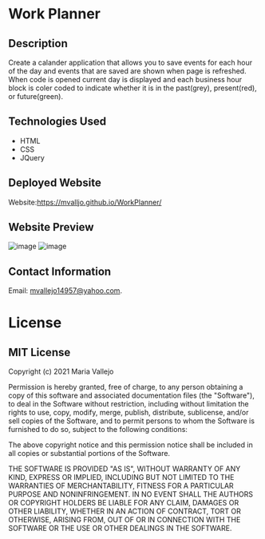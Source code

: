 # Work Planner
## Description 
Create a calander application that allows you to save events for each hour of the day and events that are saved are shown when page is refreshed. When code is opened current day is displayed and each business hour block is coler coded to indicate whether it is in the past(grey), present(red), or future(green). 
## Technologies Used
- HTML
- CSS
- JQuery
## Deployed Website
Website:https://mvalljo.github.io/WorkPlanner/
## Website Preview
![image](https://user-images.githubusercontent.com/86633258/133916595-52b8776d-9838-4701-83e1-7b6d59b986cb.png)
![image](https://user-images.githubusercontent.com/86633258/133916548-1d9b6ed0-7eb6-4536-8341-31d1f2d80512.png)
## Contact Information
Email: mvallejo14957@yahoo.com.
# License
## MIT License

Copyright (c) 2021 Maria Vallejo

Permission is hereby granted, free of charge, to any person obtaining a copy
of this software and associated documentation files (the "Software"), to deal
in the Software without restriction, including without limitation the rights
to use, copy, modify, merge, publish, distribute, sublicense, and/or sell
copies of the Software, and to permit persons to whom the Software is
furnished to do so, subject to the following conditions:

The above copyright notice and this permission notice shall be included in all
copies or substantial portions of the Software.

THE SOFTWARE IS PROVIDED "AS IS", WITHOUT WARRANTY OF ANY KIND, EXPRESS OR
IMPLIED, INCLUDING BUT NOT LIMITED TO THE WARRANTIES OF MERCHANTABILITY,
FITNESS FOR A PARTICULAR PURPOSE AND NONINFRINGEMENT. IN NO EVENT SHALL THE
AUTHORS OR COPYRIGHT HOLDERS BE LIABLE FOR ANY CLAIM, DAMAGES OR OTHER
LIABILITY, WHETHER IN AN ACTION OF CONTRACT, TORT OR OTHERWISE, ARISING FROM,
OUT OF OR IN CONNECTION WITH THE SOFTWARE OR THE USE OR OTHER DEALINGS IN THE
SOFTWARE.
